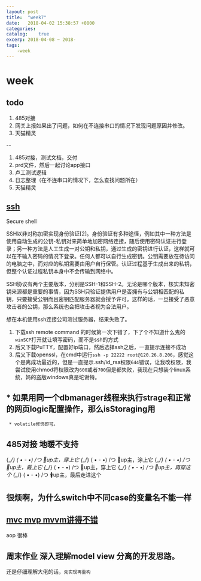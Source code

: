 ```yaml
---
layout: post
title:  "week7"
date:   2018-04-02 15:38:57 +0800
categories: 
catalog:    true
excerp: 2018-04-08 ~ 2018-
tags:
    -week
---
```

# week

## todo

1. 485对接
1. 网关上报如果出了问题，如何在不连接串口的情况下发现问题原因并修改。
1. 天猫精灵

--
1. 485对接，测试文档，交付
2. prd文件，然后一起讨论app接口
3. 卢工测试逻辑
4. 日志整理（在不连串口的情况下，怎么查找问题所在）
5. 天猫精灵

## [ssh](https://zh.wikipedia.org/wiki/Secure_Shell)

Secure shell

SSH以非对称加密实现身份验证[2]。身份验证有多种途径，例如其中一种方法是使用自动生成的公钥-私钥对来简单地加密网络连接，随后使用密码认证进行登录；另一种方法是人工生成一对公钥和私钥，通过生成的密钥进行认证，这样就可以在不输入密码的情况下登录。任何人都可以自行生成密钥。公钥需要放在待访问的电脑之中，而对应的私钥需要由用户自行保管。认证过程基于生成出来的私钥，但整个认证过程私钥本身中不会传输到网络中。

SSH协议有两个主要版本，分别是SSH-1和SSH-2。无论是哪个版本，核实未知密钥来源都是重要的事情，因为SSH只验证提供用户是否拥有与公钥相匹配的私钥，只要接受公钥而且密钥匹配服务器就会授予许可。这样的话，一旦接受了恶意攻击者的公钥，那么系统也会把攻击者视为合法用户。

想在本机使用ssh连接公司测试服务器，结果失败了。

1. 下载ssh remote command 的时候第一次下错了，下了个不知道什么鬼的`winSCP`打开就让填写密码，而不是ssh的方式
2. 后又下载PuTTY，配置好ip端口，然后选择ssh之后，一直提示连接不成功
3. 后又下载openssl，在cmd中运行`ssh -p 22222 root@120.26.8.206`，感觉这个是离成功最近的，但是一直提示.ssh/id_rsa权限`644`错误，让我改权限，我尝试使用chmod将权限改为`600`或者`700`但是都失败，我现在只想装个linux系统，妈的盗版windows真是坨谢特。

## * 如果用同一个dbmanager线程来执行strage和正常的网页logic配置操作，那么isStoraging用
     * volatile修饰即可。

## 485对接 地暖不支持

{\__/}
( • - •)
/つ 👙up主，穿上它
{\__/}
( • - •)
/つ 💄up主，涂上它
{\__/}
( • - •)
/つ 🎀up主，戴上它
{\__/}
( • - •)
/つ 👠up主，穿上它
{\__/}
( • - •)
/つ 👗up主，再穿这个
{\__/}
( • - •)
/つ 🚺up主，最后走进这个  


## 很烦啊，为什么switch中不同case的变量名不能一样

## [mvc mvp mvvm讲得不错](https://www.tianmaying.com/tutorial/AndroidMVC)

aop 很棒

## 周末作业 深入理解model view 分离的开发思路。

还是仔细理解大佬的话，`先实现再重构`